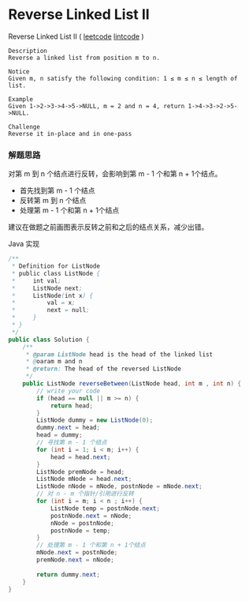 #  Reverse Linked List II

 Reverse Linked List II ( [leetcode]() [lintcode](http://www.lintcode.com/en/problem/reverse-linked-list-ii/) )

```
Description
Reverse a linked list from position m to n.

Notice
Given m, n satisfy the following condition: 1 ≤ m ≤ n ≤ length of list.

Example
Given 1->2->3->4->5->NULL, m = 2 and n = 4, return 1->4->3->2->5->NULL.

Challenge 
Reverse it in-place and in one-pass
```



### 解题思路

对第 m 到 n 个结点进行反转，会影响到第 m - 1 个和第 n + 1个结点。

- 首先找到第 m - 1 个结点
- 反转第 m 到 n 个结点
- 处理第 m - 1 个和第 n + 1个结点

建议在做题之前画图表示反转之前和之后的结点关系，减少出错。

Java 实现

```java
/**
 * Definition for ListNode
 * public class ListNode {
 *     int val;
 *     ListNode next;
 *     ListNode(int x) {
 *         val = x;
 *         next = null;
 *     }
 * }
 */
public class Solution {
    /**
     * @param ListNode head is the head of the linked list 
     * @oaram m and n
     * @return: The head of the reversed ListNode
     */
    public ListNode reverseBetween(ListNode head, int m , int n) {
        // write your code
        if (head == null || m >= n) {
            return head;
        }
        ListNode dummy = new ListNode(0);
        dummy.next = head;
        head = dummy;
        // 寻找第 m - 1 个结点
        for (int i = 1; i < m; i++) {
            head = head.next;
        }
        ListNode premNode = head;
        ListNode mNode = head.next;
        ListNode nNode = mNode, postnNode = mNode.next;
        // 对 n - m 个指针/引用进行反转
        for (int i = m; i < n ; i++) {
            ListNode temp = postnNode.next;
            postnNode.next = nNode;
            nNode = postnNode;
            postnNode = temp;
        }
        // 处理第 m - 1 个和第 n + 1个结点
        mNode.next = postnNode;
        premNode.next = nNode;
        
        return dummy.next;
    }
}
```













